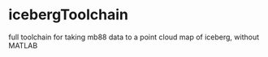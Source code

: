 icebergToolchain
================

full toolchain for taking mb88 data to a point cloud map of iceberg, without MATLAB
